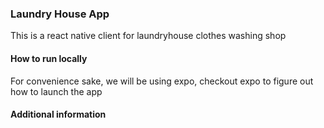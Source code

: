 ### Laundry House App

This is a react native client for laundryhouse clothes washing shop

#### How to run locally

For convenience sake, we will be using expo, checkout expo to figure out how to launch the app

#### Additional information
